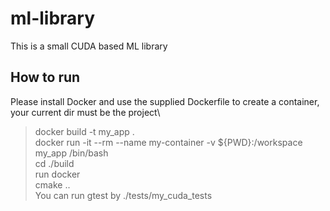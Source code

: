 # ml-library
This is a small CUDA based ML library
## How to run
Please install Docker and use the supplied Dockerfile to create a container, your current dir must be the project\
> docker build -t my_app . \
> docker run -it --rm --name my-container -v ${PWD}:/workspace my_app /bin/bash \
> cd ./build \
> run docker \
> cmake .. \
> You can run gtest by ./tests/my_cuda_tests

